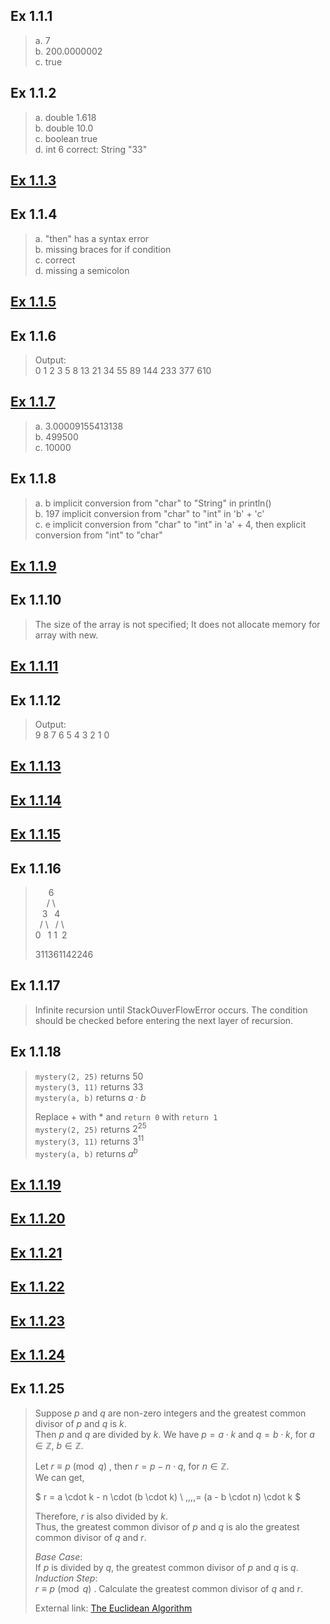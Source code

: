 ## Ex 1.1.1
>a. 7  
>b. 200.0000002  
>c. true

## Ex 1.1.2
>a. double 1.618  
>b. double 10.0  
>c. boolean true  
>d. int 6    correct: String "33"

## [Ex 1.1.3](Ex1_1_03.java)

## Ex 1.1.4
>a. "then" has a syntax error  
>b. missing braces for if condition  
>c. correct  
>d. missing a semicolon

## [Ex 1.1.5](Ex1_1_05.java)

## Ex 1.1.6
>Output:  
>0 1 2 3 5 8 13 21 34 55 89 144 233 377 610

## [Ex 1.1.7](Ex1_1_7.java)
>a. 3.00009155413138  
>b. 499500  
>c. 10000

## Ex 1.1.8
>a. b    implicit conversion from "char" to "String" in println()  
>b. 197  implicit conversion from "char" to "int" in 'b' + 'c'  
>c. e    implicit conversion from "char" to "int" in 'a' + 4, then explicit conversion from "int" to "char"

## [Ex 1.1.9](Ex1_1_09.java)

## Ex 1.1.10
>The size of the array is not specified; It does not allocate memory for array with new.

## [Ex 1.1.11](Ex1_1_11.java)

## Ex 1.1.12
>Output:  
>9 8 7 6 5 4 3 2 1 0

## [Ex 1.1.13](Ex1_1_13.java)

## [Ex 1.1.14](Ex1_1_14.java)

## [Ex 1.1.15](Ex1_1_15.java)

## Ex 1.1.16
>&ensp;&ensp;&ensp;6  
>&ensp;&ensp;&nbsp;/ \  
>&ensp;&nbsp;3&ensp;&nbsp;4  
>&ensp;/&nbsp;\ &ensp;/&nbsp;\  
> 0&ensp;&nbsp;1 1&ensp;2
>
>311361142246

## Ex 1.1.17
>Infinite recursion until StackOuverFlowError occurs.
>The condition should be checked before entering the next layer of recursion.

## Ex 1.1.18
>``mystery(2, 25)`` returns $50$  
>``mystery(3, 11)`` returns $33$  
>``mystery(a, b)`` returns $a \cdot b$
>
>Replace $+$ with $*$ and ``return 0`` with ``return 1``  
>``mystery(2, 25)`` returns $2^{25}$  
>``mystery(3, 11)`` returns $3^{11}$  
>``mystery(a, b)`` returns $a^b$  

## [Ex 1.1.19](Ex1_1_19.java)

## [Ex 1.1.20](Ex1_1_20.java)

## [Ex 1.1.21](Ex1_1_21.java)

## [Ex 1.1.22](Ex1_1_22.java)

## [Ex 1.1.23](Ex1_1_23.java)

## [Ex 1.1.24](Ex1_1_24.java)


## Ex 1.1.25
>Suppose $p$ and $q$ are non-zero integers and the greatest common divisor of $p$ and $q$ is $k$.  
>Then $p$ and $q$ are divided by $k$. We have $p = a \cdot k$ and $q = b \cdot k$, for $a \in\mathbb{Z}$, $b \in\mathbb{Z}$.  
>
>Let $r \equiv p \pmod q$ , then $r = p - n \cdot q$, for $n \in\mathbb{Z}$.  
>We can get,
>
>$
>r = a \cdot k - n \cdot (b \cdot k) \\
>\,\,\,\,= (a - b \cdot n) \cdot k
>$
>
>Therefore, $r$ is also divided by $k$.  
>Thus, the greatest common divisor of $p$ and $q$ is alo the greatest common divisor of $q$ and $r$.
>
>*Base Case*:  
>If $p$ is divided by $q$, the greatest common divisor of $p$ and $q$ is $q$.  
>*Induction Step*:  
>$r \equiv p \pmod q$ . Calculate the greatest common divisor of $q$ and $r$.
>
>External link: [The Euclidean Algorithm](https://www.whitman.edu/mathematics/higher_math_online/section03.03.html)